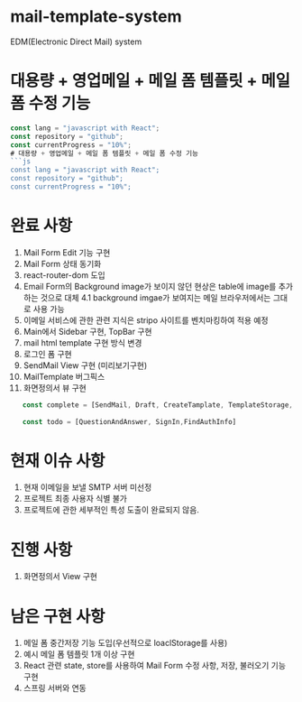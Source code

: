# mail-template-system

EDM(Electronic Direct Mail) system

# 대용량 + 영업메일 + 메일 폼 템플릿 + 메일 폼 수정 기능

````js
const lang = "javascript with React";
const repository = "github";
const currentProgress = "10%";
# 대용량 + 영업메일 + 메일 폼 템플릿 + 메일 폼 수정 기능
```js
const lang = "javascript with React";
const repository = "github";
const currentProgress = "10%";
````

# 완료 사항
1. Mail Form Edit 기능 구현
2. Mail Form 상태 동기화
3. react-router-dom 도입
4. Email Form의 Background image가 보이지 않던 현상은 table에 image를 추가하는 것으로 대체
   4.1 background imgae가 보여지는 메일 브라우저에서는 그대로 사용 가능
5. 이메일 서비스에 관한 관련 지식은 stripo 사이트를 벤치마킹하여 적용 예정
6. Main에서 Sidebar 구현, TopBar 구현
7. mail html template 구현 방식 변경
8. 로그인 폼 구현
9. SendMail View 구현 (미리보기구현)
10. MailTemplate 버그픽스
11. 화면정의서 뷰 구현
```js
   const complete = [SendMail, Draft, CreateTamplate, TemplateStorage, ManageGroup, ManageAddressbook, SendItems, Notification];
   
   const todo = [QuestionAndAnswer, SignIn,FindAuthInfo]
```

# 현재 이슈 사항
1. 현재 이메일을 보낼 SMTP 서버 미선정
2. 프로젝트 최종 사용자 식별 불가
3. 프로젝트에 관한 세부적인 특성 도출이 완료되지 않음.

# 진행 사항
1. 화면정의서 View 구현

# 남은 구현 사항
1. 메일 폼 중간저장 기능 도입(우선적으로 loaclStorage를 사용)
2. 예시 메일 폼 템플릿 1개 이상 구현
3. React 관련 state, store를 사용하여 Mail Form 수정 사항, 저장, 불러오기 기능 구현
4. 스프링 서버와 연동

